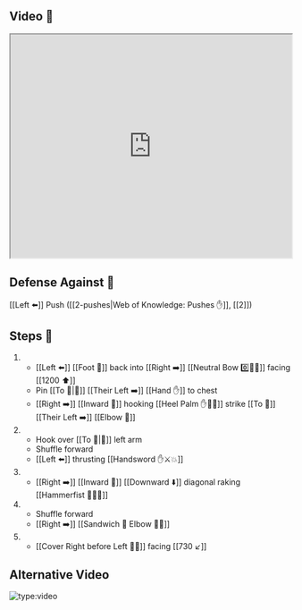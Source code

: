 ## Video 🎥

<iframe src="https://www.youtube.com/embed/Y_ZwHln0gpg" width="100%" height="400"></iframe>

## Defense Against 🤺

[[Left ⬅️]] Push ([[2-pushes|Web of Knowledge: Pushes ✋]], [[2]])

## Steps 👣

1. - [[Left ⬅️]] [[Foot 🦶]] back into [[Right ➡️]] [[Neutral Bow 0️⃣🧍‍♂️]] facing [[1200 ⬆️]] 
    - Pin [[To 🎯|🎯]] [[Their Left ➡️]] [[Hand ✋]] to chest 
    - [[Right ➡️]] [[Inward 🔽]] hooking [[Heel Palm ✋🌴💥]] strike [[To 🎯]] [[Their Left ➡️]] [[Elbow 💪]]
2. - Hook over [[To 🎯|🎯]] left arm
    - Shuffle forward
    - [[Left ⬅️]] thrusting [[Handsword ✋⚔️💥]]
3. - [[Right ➡️]] [[Inward 🔽]] [[Downward ⬇️]] diagonal raking [[Hammerfist 🔨✊💥]]
4. - Shuffle forward
    - [[Right ➡️]] [[Sandwich 🥪 Elbow 💪💥]]
5. - [[Cover Right before Left 🦶🔄]] facing [[730 ↙️]]

## Alternative Video

![type:video](https://www.youtube.com/embed/IXZ6kr4VHQw?start=368&end=385)
